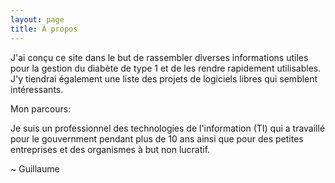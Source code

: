 ```yaml
---
layout: page
title: À propos
---
```


J'ai conçu ce site dans le but de rassembler diverses informations utiles pour la gestion du diabète de type 1 et de les rendre rapidement utilisables. J'y tiendrai également une liste des projets de logiciels libres qui semblent intéressants.

Mon parcours:

Je suis un professionnel des technologies de l'information (TI) qui a travaillé pour le gouvernment pendant plus de 10 ans ainsi que pour des petites entreprises et des organismes à but non lucratif.

~ Guillaume
